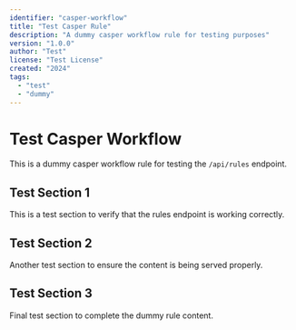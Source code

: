 ```yaml
---
identifier: "casper-workflow"
title: "Test Casper Rule"
description: "A dummy casper workflow rule for testing purposes"
version: "1.0.0"
author: "Test"
license: "Test License"
created: "2024"
tags:
  - "test"
  - "dummy"
---
```


# Test Casper Workflow

This is a dummy casper workflow rule for testing the `/api/rules` endpoint.

## Test Section 1

This is a test section to verify that the rules endpoint is working correctly.

## Test Section 2

Another test section to ensure the content is being served properly.

## Test Section 3

Final test section to complete the dummy rule content.
